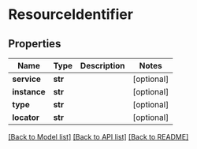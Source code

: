 # ResourceIdentifier

## Properties
Name | Type | Description | Notes
------------ | ------------- | ------------- | -------------
**service** | **str** |  | [optional] 
**instance** | **str** |  | [optional] 
**type** | **str** |  | [optional] 
**locator** | **str** |  | [optional] 

[[Back to Model list]](../README.md#documentation-for-models) [[Back to API list]](../README.md#documentation-for-api-endpoints) [[Back to README]](../README.md)


